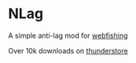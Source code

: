 # NLag
A simple anti-lag mod for [webfishing](https://store.steampowered.com/app/3146520/WEBFISHING/)

Over 10k downloads on [thunderstore](https://thunderstore.io/c/webfishing/p/Meepso/NLag/)
